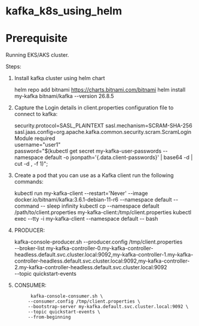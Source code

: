 # kafka_k8s_using_helm

Prerequisite
=============

Running EKS/AKS cluster.

Steps:
1. Install kafka cluster using helm chart

    helm repo add bitnami https://charts.bitnami.com/bitnami
    helm install my-kafka bitnami/kafka --version 26.8.5

2. Capture the Login details in client.properties configuration file to connect to kafka:

    security.protocol=SASL_PLAINTEXT
    sasl.mechanism=SCRAM-SHA-256
    sasl.jaas.config=org.apache.kafka.common.security.scram.ScramLoginModule required \
        username="user1" \
        password="$(kubectl get secret my-kafka-user-passwords --namespace default -o jsonpath='{.data.client-passwords}' | base64 -d | cut -d , -f 1)";

3. Create a pod that you can use as a Kafka client run the following commands:

    kubectl run my-kafka-client --restart='Never' --image docker.io/bitnami/kafka:3.6.1-debian-11-r6 --namespace default --command -- sleep infinity
    kubectl cp --namespace default /path/to/client.properties my-kafka-client:/tmp/client.properties
    kubectl exec --tty -i my-kafka-client --namespace default -- bash

4. PRODUCER:

    kafka-console-producer.sh --producer.config /tmp/client.properties \
    --broker-list my-kafka-controller-0.my-kafka-controller-headless.default.svc.cluster.local:9092,my-kafka-controller-1.my-kafka-controller-headless.default.svc.cluster.local:9092,my-kafka-controller-2.my-kafka-controller-headless.default.svc.cluster.local:9092 \
    --topic quickstart-events

5. CONSUMER:

             kafka-console-consumer.sh \
            --consumer.config /tmp/client.properties \
            --bootstrap-server my-kafka.default.svc.cluster.local:9092 \
            --topic quickstart-events \
            --from-beginning
